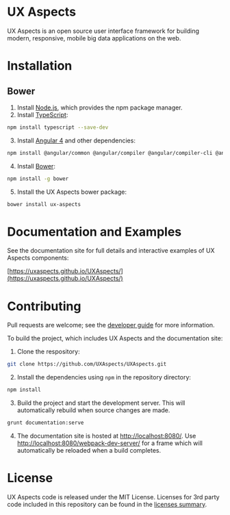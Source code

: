# UX Aspects

UX Aspects is an open source user interface framework for building modern, responsive, mobile big data applications on the web.

# Installation

## Bower

1. Install [Node.js](https://nodejs.org/), which provides the npm package manager.
2. Install [TypeScript](https://www.typescriptlang.org/):
```bash
npm install typescript --save-dev
```
3. Install [Angular 4](https://angular.io/) and other dependencies:
```bash
npm install @angular/common @angular/compiler @angular/compiler-cli @angular/core @angular/forms @angular/http @angular/platform-browser @angular/platform-browser-dynamic @angular/platform-server @angular/router ngx-bootstrap chart.js ng2-charts @types/chart.js core-js zone.js rxjs --save
```
4. Install [Bower](https://bower.io/):
```bash
npm install -g bower
```
5. Install the UX Aspects bower package:
```bash
bower install ux-aspects
```

# Documentation and Examples

See the documentation site for full details and interactive examples of UX Aspects components:

[https://uxaspects.github.io/UXAspects/](https://uxaspects.github.io/UXAspects/)

# Contributing

Pull requests are welcome; see the [developer guide](guides/developer-standard.md) for more information.

To build the project, which includes UX Aspects and the documentation site:

1. Clone the respository:
```bash
git clone https://github.com/UXAspects/UXAspects.git
```
2. Install the dependencies using `npm` in the repository directory:
```bash
npm install
```
3. Build the project and start the development server. This will automatically rebuild when source changes are made.
```bash
grunt documentation:serve
```
4. The documentation site is hosted at [http://localhost:8080/](http://localhost:8080/). Use [http://localhost:8080/webpack-dev-server/](http://localhost:8080/webpack-dev-server/) for a frame which will automatically be reloaded when a build completes.

# License

UX Aspects code is released under the MIT License. Licenses for 3rd party code included in this repository can be found in the [licenses summary](https://uxaspects.github.io/UXAspects/assets/licenses.txt).
